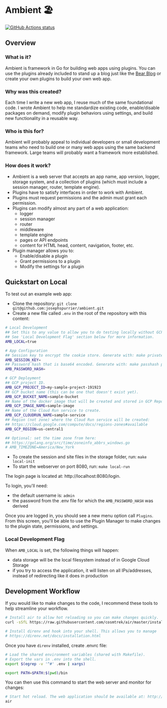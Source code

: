 # Ambient 🏖️

[![GitHub Actions status](https://github.com/josephspurrier/ambient/actions/workflows/unit-tests.yml/badge.svg)](https://github.com/josephspurrier/ambient/actions)

## Overview

### What is it?

Ambient is framework in Go for building web apps using plugins. You can use the plugins already included to stand up a blog just like the [Bear Blog](https://bearblog.dev/) or create your own plugins to build your own web app.

### Why was this created?

Each time I write a new web app, I reuse much of the same foundational code. I wrote Ambient to help me standardize existing code, enable/disable packages on demand, modify plugin behaviors using settings, and build new functionality in a reusable way.

### Who is this for?

Ambient will probably appeal to individual developers or small development teams who need to build one or many web apps using the same backend framework. Large teams will probably want a framework more established.

### How does it work?

- Ambient is a web server that accepts an app name, app version, logger, storage system, and a collection of plugins (which must include a session manager, router, template engine).
- Plugins have to satisfy interfaces in order to work with Ambient.
- Plugins must request permissions and the admin must grant each permission.
- Plugins can modify almost any part of a web application:
  - logger
  - session manager
  - router
  - middleware
  - template engine
  - pages or API endpoints
  - content for HTML head, content, navigation, footer, etc.
- Plugin manager allows you to:
  - Enable/disable a plugin
  - Grant permissions to a plugin
  - Modify the settings for a plugin

## Quickstart on Local

To test out an example web app:

- Clone the repository: `git clone git@github.com:josephspurrier/ambient.git`
- Create a new file called `.env` in the root of the repository with this content:

```bash
# Local Development
## Set this to any value to allow you to do testing locally without GCP access.
## See 'Local Development Flag' section below for more information.
AMB_LOCAL=true

# App Configuration
## Session key to encrypt the cookie store. Generate with: make privatekey
AMB_SESSION_KEY=
## Password hash that is base64 encoded. Generate with: make passhash passwordhere
AMB_PASSWORD_HASH=

# GCP Deployment
## GCP project ID.
AMB_GCP_PROJECT_ID=my-sample-project-191923
## GCP bucket name (this can be one that doesn't exist yet).
AMB_GCP_BUCKET_NAME=sample-bucket
## Name of the docker image that will be created and stored in GCP Repository.
AMB_GCP_IMAGE_NAME=sample-image
## Name of the Cloud Run service to create.
AMB_GCP_CLOUDRUN_NAME=sample-service
## Region (not zone) where the Cloud Run service will be created:
## https://cloud.google.com/compute/docs/regions-zones#available
AMB_GCP_REGION=us-central1

## Optional: set the time zone from here:
## https://golang.org/src/time/zoneinfo_abbrs_windows.go
# AMB_TIMEZONE=America/New_York
```

- To create the session and site files in the storage folder, run: `make local-init`
- To start the webserver on port 8080, run: `make local-run`

The login page is located at: http://localhost:8080/login.

To login, you'll need:

- the default username is: `admin`
- the password from the .env file for which the `AMB_PASSWORD_HASH` was derived

Once you are logged in, you should see a new menu option call `Plugins`. From this screen, you'll be able to use the Plugin Manager to make changes to the plugin state, permissions, and settings.

### Local Development Flag

When `AMB_LOCAL` is set, the following things will happen:

- data storage will be the local filesystem instead of in Google Cloud Storage
- if you try to access the application, it will listen on all IPs/addresses, instead of redirecting like it does in production

## Development Workflow

If you would like to make changes to the code, I recommend these tools to help streamline your workflow.

```bash
# Install air to allow hot reloading so you can make changes quickly.
curl -sSfL https://raw.githubusercontent.com/cosmtrek/air/master/install.sh | sh -s

# Install direnv and hook into your shell. This allows you to manage 
# https://direnv.net/docs/installation.html
```

Once you have `direnv` installed, create .envrc file:

```bash
# Load the shared environment variables (shared with Makefile).
# Export the vars in .env into the shell.
export $(egrep -v '^#' .env | xargs)

export PATH=$PATH:$(pwd)/bin
```

You can then use this command to start the web server and monitor for changes:

```bash
# Start hot reload. The web application should be available at: http://localhost:8080
air
```